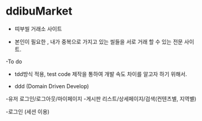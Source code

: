 # ddibuMarket

- 띠부씰 거래소 사이트

- 본인이 필요한 , 내가 중복으로 가지고 있는 씰들을 서로 거래 할 수 있는 전문 사이트.

-To do
- tdd방식 적용, test code 제작을 통하여 개발 속도 차이를 알고자 하기 위해서.


- ddd (Domain Driven Develop)

-유저 로그인/로그아웃/마이페이지
-게시판 리스트/상세페이지/검색(컨텐츠별, 지역별)

-로그인 (세션 이용) 
